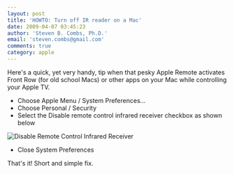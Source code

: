 ```yaml
---
layout: post
title: 'HOWTO: Turn off IR reader on a Mac'
date: 2009-04-07 03:45:23
author: 'Steven B. Combs, Ph.D.'
email: 'steven.combs@gmail.com'
comments: true
category: apple
---
```


Here's a quick, yet very handy, tip when that pesky Apple Remote activates Front Row (for old school Macs) or other apps on your Mac while controlling your Apple TV.

* Choose Apple Menu / System Preferences...
* Choose Personal / Security
* Select the Disable remote control infrared receiver checkbox as shown below

![Disable Remote Control Infrared Receiver][1]

* Close System Preferences

That's it! Short and simple fix.

[1]: http://farm4.static.flickr.com/3544/3497884375_ef9b58ddcf.jpg

